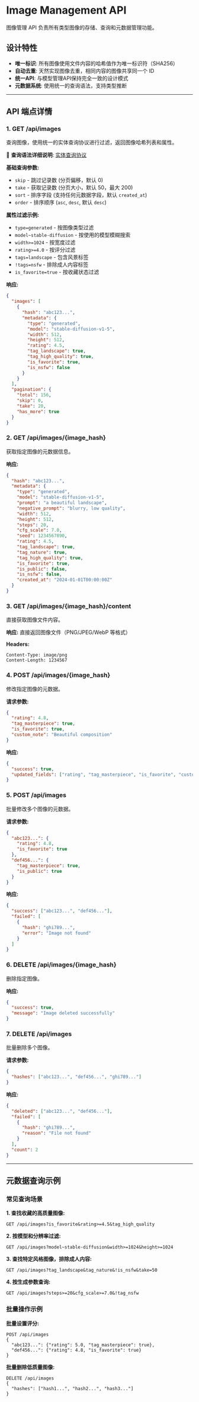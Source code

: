 # Image Management API

图像管理 API 负责所有类型图像的存储、查询和元数据管理功能。

## 设计特性

- **唯一标识**: 所有图像使用文件内容的哈希值作为唯一标识符（SHA256）
- **自动去重**: 天然实现图像去重，相同内容的图像共享同一个 ID
- **统一API**: 与模型管理API保持完全一致的设计模式
- **元数据系统**: 使用统一的查询语法，支持类型推断

---

## API 端点详情

### 1. GET /api/images

查询图像，使用统一的实体查询协议进行过滤，返回图像哈希列表和属性。

📖 **查询语法详细说明**: [实体查询协议](./entity-query-protocol.md)

**基础查询参数:**

- `skip` - 跳过记录数 (分页偏移，默认 0)
- `take` - 获取记录数 (分页大小，默认 50，最大 200)
- `sort` - 排序字段 (支持任何元数据字段，默认 `created_at`)
- `order` - 排序顺序 (`asc`, `desc`, 默认 `desc`)

**属性过滤示例:**

- `type=generated` - 按图像类型过滤
- `model~stable-diffusion` - 按使用的模型模糊搜索
- `width>=1024` - 按宽度过滤
- `rating>=4.0` - 按评分过滤
- `tags=landscape` - 包含风景标签
- `!tags=nsfw` - 排除成人内容标签
- `is_favorite=true` - 按收藏状态过滤

**响应:**

```json
{
  "images": [
    {
      "hash": "abc123...",
      "metadata": {
        "type": "generated",
        "model": "stable-diffusion-v1-5",
        "width": 512,
        "height": 512,
        "rating": 4.5,
        "tag_landscape": true,
        "tag_high_quality": true,
        "is_favorite": true,
        "is_nsfw": false
      }
    }
  ],
  "pagination": {
    "total": 156,
    "skip": 0,
    "take": 20,
    "has_more": true
  }
}
```

### 2. GET /api/images/{image_hash}

获取指定图像的元数据信息。

**响应:**

```json
{
  "hash": "abc123...",
  "metadata": {
    "type": "generated",
    "model": "stable-diffusion-v1-5",
    "prompt": "a beautiful landscape",
    "negative_prompt": "blurry, low quality",
    "width": 512,
    "height": 512,
    "steps": 20,
    "cfg_scale": 7.0,
    "seed": 1234567890,
    "rating": 4.5,
    "tag_landscape": true,
    "tag_nature": true,
    "tag_high_quality": true,
    "is_favorite": true,
    "is_public": false,
    "is_nsfw": false,
    "created_at": "2024-01-01T00:00:00Z"
  }
}
```

### 3. GET /api/images/{image_hash}/content

直接获取图像文件内容。

**响应:** 直接返回图像文件（PNG/JPEG/WebP 等格式）

**Headers:**

```http
Content-Type: image/png
Content-Length: 1234567
```

### 4. POST /api/images/{image_hash}

修改指定图像的元数据。

**请求参数:**

```json
{
  "rating": 4.8,
  "tag_masterpiece": true,
  "is_favorite": true,
  "custom_note": "Beautiful composition"
}
```

**响应:**

```json
{
  "success": true,
  "updated_fields": ["rating", "tag_masterpiece", "is_favorite", "custom_note"]
}
```

### 5. POST /api/images

批量修改多个图像的元数据。

**请求参数:**

```json
{
  "abc123...": {
    "rating": 4.8,
    "is_favorite": true
  },
  "def456...": {
    "tag_masterpiece": true,
    "is_public": true
  }
}
```

**响应:**

```json
{
  "success": ["abc123...", "def456..."],
  "failed": [
    {
      "hash": "ghi789...",
      "error": "Image not found"
    }
  ]
}
```

### 6. DELETE /api/images/{image_hash}

删除指定图像。

**响应:**

```json
{
  "success": true,
  "message": "Image deleted successfully"
}
```

### 7. DELETE /api/images

批量删除多个图像。

**请求参数:**

```json
{
  "hashes": ["abc123...", "def456...", "ghi789..."]
}
```

**响应:**

```json
{
  "deleted": ["abc123...", "def456..."],
  "failed": [
    {
      "hash": "ghi789...",
      "reason": "File not found"
    }
  ],
  "count": 2
}
```

---

## 元数据查询示例

### 常见查询场景

**1. 查找收藏的高质量图像:**

```http
GET /api/images?is_favorite&rating>=4.5&tag_high_quality
```

**2. 按模型和分辨率过滤:**

```http
GET /api/images?model~stable-diffusion&width>=1024&height>=1024
```

**3. 查找特定风格图像，排除成人内容:**

```http
GET /api/images?tag_landscape&tag_nature&!is_nsfw&take=50
```

**4. 按生成参数查询:**

```http
GET /api/images?steps>=20&cfg_scale>=7.0&!tag_nsfw
```

### 批量操作示例

**批量设置评分:**

```http
POST /api/images
{
  "abc123...": {"rating": 5.0, "tag_masterpiece": true},
  "def456...": {"rating": 4.8, "is_favorite": true}
}
```

**批量删除低质量图像:**

```http
DELETE /api/images
{
  "hashes": ["hash1...", "hash2...", "hash3..."]
}
```
